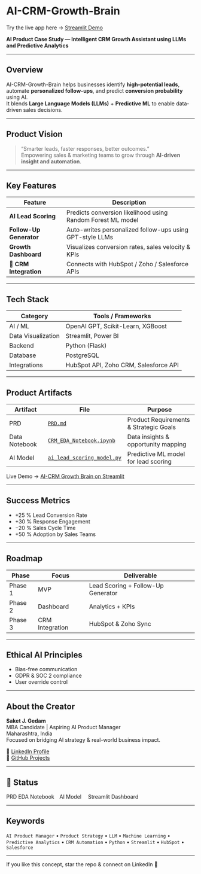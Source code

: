 #  AI-CRM-Growth-Brain
 Try the live app here → [Streamlit Demo](https://ojahegxutf8m.streamlit.app)

**AI Product Case Study — Intelligent CRM Growth Assistant using LLMs and Predictive Analytics**

---

##  Overview
AI-CRM-Growth-Brain helps businesses identify **high-potential leads**, automate **personalized follow-ups**, and predict **conversion probability** using AI.  
It blends **Large Language Models (LLMs)** + **Predictive ML** to enable data-driven sales decisions.

---

##  Product Vision
> “Smarter leads, faster responses, better outcomes.”  
Empowering sales & marketing teams to grow through **AI-driven insight and automation**.

---

##  Key Features
| Feature | Description |
|----------|-------------|
|  **AI Lead Scoring** | Predicts conversion likelihood using Random Forest ML model |
|  **Follow-Up Generator** | Auto-writes personalized follow-ups using GPT-style LLMs |
| **Growth Dashboard** | Visualizes conversion rates, sales velocity & KPIs |
| 🔗 **CRM Integration** | Connects with HubSpot / Zoho / Salesforce APIs |

---

##  Tech Stack
| Category | Tools / Frameworks |
|-----------|--------------------|
| AI / ML | OpenAI GPT, Scikit-Learn, XGBoost |
| Data Visualization | Streamlit, Power BI |
| Backend | Python (Flask) |
| Database | PostgreSQL |
| Integrations | HubSpot API, Zoho CRM, Salesforce API |

---

##  Product Artifacts
| Artifact | File | Purpose |
|-----------|------|----------|
|  PRD | [`PRD.md`](./PRD.md) | Product Requirements & Strategic Goals |
| Data Notebook | [`CRM_EDA_Notebook.ipynb`](./CRM_EDA_Notebook.ipynb) | Data insights & opportunity mapping |
| AI Model | [`ai_lead_scoring_model.py`](./ai_lead_scoring_model.py) | Predictive ML model for lead scoring |
 Live Demo → [AI-CRM Growth Brain on Streamlit](https://ojahegxutf8m.streamlit.app)

---

## Success Metrics
- +25 % Lead Conversion Rate  
- +30 % Response Engagement  
- −20 % Sales Cycle Time  
- +50 % Adoption by Sales Teams  

---

##  Roadmap
| Phase | Focus | Deliverable |
|--------|--------|-------------|
| Phase 1 | MVP | Lead Scoring + Follow-Up Generator |
| Phase 2 | Dashboard | Analytics + KPIs |
| Phase 3 | CRM Integration | HubSpot & Zoho Sync |

---

## Ethical AI Principles
-  Bias-free communication  
- GDPR & SOC 2 compliance  
-  User override control  

---

## About the Creator
**Saket J. Gedam**  
 MBA Candidate | Aspiring AI Product Manager  
 Maharashtra, India  
Focused on bridging AI strategy & real-world business impact.  

🔗 [LinkedIn Profile](https://www.linkedin.com/in/saket-j-gedam-1a23a5240)  
🔗 [GitHub Projects](https://github.com/saketgedam8-R)

---

## 🏁 Status
 PRD EDA Notebook AI Model  Streamlit Dashboard  

---

## Keywords
`AI Product Manager` • `Product Strategy` • `LLM` • `Machine Learning` • `Predictive Analytics` • `CRM Automation` • `Python` • `Streamlit` • `HubSpot` • `Salesforce`

---
 If you like this concept, star the repo & connect on LinkedIn 🚀
